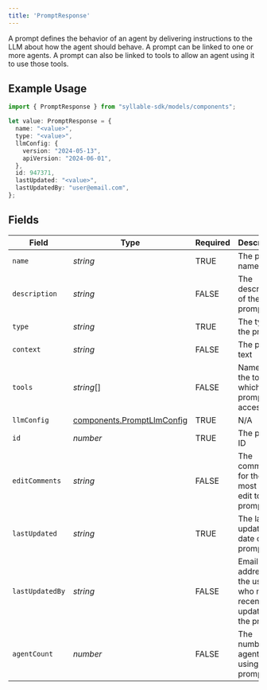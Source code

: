 ```yaml
---
title: 'PromptResponse'
---
```


A prompt defines the behavior of an agent by delivering instructions to the LLM about how the
agent should behave. A prompt can be linked to one or more agents. A prompt can also be linked to
tools to allow an agent using it to use those tools.

## Example Usage

```typescript
import { PromptResponse } from "syllable-sdk/models/components";

let value: PromptResponse = {
  name: "<value>",
  type: "<value>",
  llmConfig: {
    version: "2024-05-13",
    apiVersion: "2024-06-01",
  },
  id: 947371,
  lastUpdated: "<value>",
  lastUpdatedBy: "user@email.com",
};
```

## Fields

| Field                                                                    | Type                                                                     | Required                                                                 | Description                                                              | Example                                                                  |
| ------------------------------------------------------------------------ | ------------------------------------------------------------------------ | ------------------------------------------------------------------------ | ------------------------------------------------------------------------ | ------------------------------------------------------------------------ |
| `name`                                                                   | *string*                                                                 | TRUE                                                       | The prompt name                                                          |                                                                          |
| `description`                                                            | *string*                                                                 | FALSE                                                       | The description of the prompt                                            |                                                                          |
| `type`                                                                   | *string*                                                                 | TRUE                                                       | The type of the prompt                                                   |                                                                          |
| `context`                                                                | *string*                                                                 | FALSE                                                       | The prompt text                                                          |                                                                          |
| `tools`                                                                  | *string*[]                                                               | FALSE                                                       | Names of the tools to which the prompt has access                        |                                                                          |
| `llmConfig`                                                              | [components.PromptLlmConfig](/sdk-docs/models/components/promptllmconfig) | TRUE                                                       | N/A                                                                      |                                                                          |
| `id`                                                                     | *number*                                                                 | TRUE                                                       | The prompt ID                                                            |                                                                          |
| `editComments`                                                           | *string*                                                                 | FALSE                                                       | The comments for the most recent edit to the prompt                      |                                                                          |
| `lastUpdated`                                                            | *string*                                                                 | TRUE                                                       | The last updated date of the prompt                                      |                                                                          |
| `lastUpdatedBy`                                                          | *string*                                                                 | FALSE                                                       | Email address of the user who most recently updated the prompt           | user@email.com                                                           |
| `agentCount`                                                             | *number*                                                                 | FALSE                                                       | The number of agents using the prompt                                    |                                                                          |